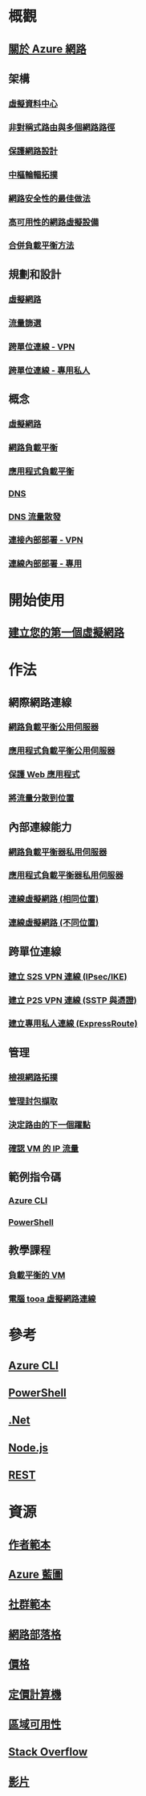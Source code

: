 # 概觀
## [關於 Azure 網路](networking-overview.md)
## 架構
### [虛擬資料中心](networking-virtual-datacenter.md)
### [非對稱式路由與多個網路路徑](../expressroute/expressroute-asymmetric-routing.md?toc=%2fazure%2fnetworking%2ftoc.json)
### [保護網路設計](../best-practices-network-security.md?toc=%2fazure%2fnetworking%2ftoc.json)
### [中樞輪輻拓撲](https://docs.microsoft.com/azure/architecture/reference-architectures/hybrid-networking/hub-spoke)
### [網路安全性的最佳做法](../security/azure-security-network-security-best-practices.md?toc=%2fazure%2fnetworking%2ftoc.json)
### [高可用性的網路虛擬設備](https://docs.microsoft.com/azure/architecture/reference-architectures/dmz/nva-ha )
### [合併負載平衡方法](../traffic-manager/traffic-manager-load-balancing-azure.md?toc=%2fazure%2fnetworking%2ftoc.json)
## 規劃和設計
### [虛擬網路](../virtual-network/virtual-network-vnet-plan-design-arm.md?toc=%2fazure%2fnetworking%2ftoc.json)
### [流量篩選](../virtual-network/virtual-networks-nsg.md?toc=%2fazure%2fnetworking%2ftoc.json)
### [跨單位連線 - VPN](../vpn-gateway/vpn-gateway-plan-design.md?toc=%2fazure%2fnetworking%2ftoc.json)
### [跨單位連線 - 專用私人](../expressroute/expressroute-workflows.md?toc=%2fazure%2fnetworking%2ftoc.json)

##  概念
### [虛擬網路](../virtual-network/virtual-networks-overview.md?toc=%2fazure%2fnetworking%2ftoc.json)
### [網路負載平衡](../load-balancer/load-balancer-overview.md?toc=%2fazure%2fnetworking%2ftoc.json)
### [應用程式負載平衡](../application-gateway/application-gateway-introduction.md?toc=%2fazure%2fnetworking%2ftoc.json)
### [DNS](../dns/dns-overview.md?toc=%2fazure%2fnetworking%2ftoc.json)
### [DNS 流量散發](../traffic-manager/traffic-manager-overview.md?toc=%2fazure%2fnetworking%2ftoc.json)
### [連接內部部署 - VPN](../vpn-gateway/vpn-gateway-about-vpngateways.md?toc=%2fazure%2fnetworking%2ftoc.json)
### [連線內部部署 - 專用](../expressroute/expressroute-introduction.md?toc=%2fazure%2fnetworking%2ftoc.json)

# 開始使用
## [建立您的第一個虛擬網路](../virtual-network/virtual-network-get-started-vnet-subnet.md?toc=%2fazure%2fnetworking%2ftoc.json)

# 作法
## 網際網路連線
### [網路負載平衡公用伺服器](../load-balancer/load-balancer-get-started-internet-portal.md?toc=%2fazure%2fnetworking%2ftoc.json)
### [應用程式負載平衡公用伺服器](../application-gateway/application-gateway-create-gateway-portal.md?toc=%2fazure%2fnetworking%2ftoc.json)
### [保護 Web 應用程式](../application-gateway/application-gateway-web-application-firewall-portal.md?toc=%2fazure%2fnetworking%2ftoc.json)
### [將流量分散到位置](../traffic-manager/traffic-manager-configure-geographic-routing-method.md?toc=%2fazure%2fnetworking%2ftoc.json)
## 內部連線能力
### [網路負載平衡器私用伺服器](../load-balancer/load-balancer-get-started-ilb-arm-portal.md?toc=%2fazure%2fnetworking%2ftoc.json)
### [應用程式負載平衡器私用伺服器](../application-gateway/application-gateway-ilb-arm.md?toc=%2fazure%2fnetworking%2ftoc.json)
### [連線虛擬網路 (相同位置)](../virtual-network/virtual-networks-create-vnetpeering-arm-portal.md?toc=%2fazure%2fnetworking%2ftoc.json)
### [連線虛擬網路 (不同位置)](../vpn-gateway/vpn-gateway-howto-vnet-vnet-resource-manager-portal.md?toc=%2fazure%2fnetworking%2ftoc.json)
## 跨單位連線
### [建立 S2S VPN 連線 (IPsec/IKE)](../vpn-gateway/vpn-gateway-howto-site-to-site-resource-manager-portal.md?toc=%2fazure%2fnetworking%2ftoc.json)
### [建立 P2S VPN 連線 (SSTP 與憑證)](../vpn-gateway/vpn-gateway-howto-point-to-site-resource-manager-portal.md?toc=%2fazure%2fnetworking%2ftoc.json)
### [建立專用私人連線 (ExpressRoute)](../expressroute/expressroute-howto-circuit-portal-resource-manager.md?toc=%2fazure%2fnetworking%2ftoc.json)

## 管理
### [檢視網路拓撲](../network-watcher/network-watcher-topology-powershell.md?toc=%2fazure%2fnetworking%2ftoc.json)
### [管理封包擷取](../network-watcher/network-watcher-packet-capture-manage-portal.md?toc=%2fazure%2fnetworking%2ftoc.json)
### [決定路由的下一個躍點](../network-watcher/network-watcher-check-next-hop-portal.md?toc=%2fazure%2fnetworking%2ftoc.json)
### [確認 VM 的 IP 流量](../network-watcher/network-watcher-check-ip-flow-verify-portal.md?toc=%2fazure%2fnetworking%2ftoc.json)

## 範例指令碼
### [Azure CLI](cli-samples.md)
### [PowerShell](powershell-samples.md)

## 教學課程
### [負載平衡的 VM](../virtual-machines/linux/tutorial-load-balance-nodejs.md?toc=%2fazure%2fnetworking%2ftoc.json)
### [電腦 tooa 虛擬網路連線](../vpn-gateway/vpn-gateway-howto-point-to-site-resource-manager-portal.md?toc=%2fazure%2fnetworking%2ftoc.json)

# 參考
## [Azure CLI](https://docs.microsoft.com/cli/azure/network)
## [PowerShell](https://docs.microsoft.com/powershell/module/azurerm.network/?view=azurermps-3.8.0)
## [.Net](https://docs.microsoft.com/dotnet/api/microsoft.azure.management.network?view=azuremgmtnetwork-9.1.0-preview)
## [Node.js](https://azure.microsoft.com/develop/nodejs/#azure-sdk)
## [REST](https://msdn.microsoft.com/library/mt163658.aspx)

# 資源
## [作者範本](/azure/azure-resource-manager/resource-group-authoring-templates?toc=%2fazure%2fnetworking%2ftoc.json)
## [Azure 藍圖](https://azure.microsoft.com/roadmap/?category=networking)
## [社群範本](https://azure.microsoft.com/resources/templates/)
## [網路部落格](http://azure.microsoft.com/blog/topics/networking)
## [價格](https://azure.microsoft.com/pricing)
## [定價計算機](https://azure.microsoft.com/pricing/calculator/)
## [區域可用性](https://azure.microsoft.com/regions/services/)
## [Stack Overflow](http://stackoverflow.com/questions/tagged/azure-virtual-network)
## [影片](https://azure.microsoft.com/resources/videos/index/?services=virtual-network)

